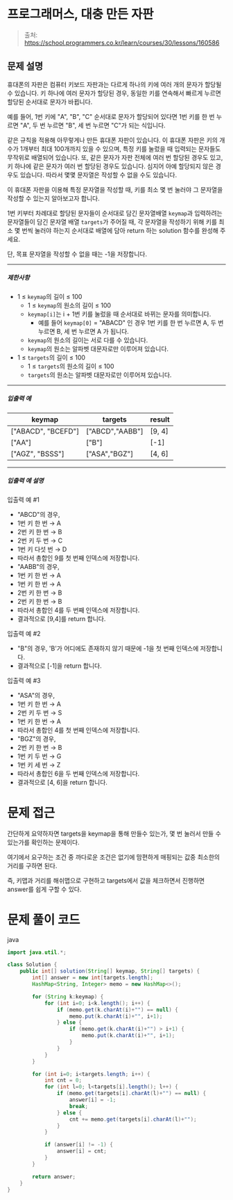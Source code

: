 # 프로그래머스, 대충 만든 자판

> 출처: https://school.programmers.co.kr/learn/courses/30/lessons/160586

## 문제 설명

휴대폰의 자판은 컴퓨터 키보드 자판과는 다르게 하나의 키에 여러 개의 문자가 할당될 수 있습니다. 키 하나에 여러 문자가 할당된 경우, 동일한 키를 연속해서 빠르게 누르면 할당된 순서대로 문자가 바뀝니다.

예를 들어, 1번 키에 "A", "B", "C" 순서대로 문자가 할당되어 있다면 1번 키를 한 번 누르면 "A", 두 번 누르면 "B", 세 번 누르면 "C"가 되는 식입니다.

같은 규칙을 적용해 아무렇게나 만든 휴대폰 자판이 있습니다. 이 휴대폰 자판은 키의 개수가 1개부터 최대 100개까지 있을 수 있으며, 특정 키를 눌렀을 때 입력되는 문자들도 무작위로 배열되어 있습니다. 또, 같은 문자가 자판 전체에 여러 번 할당된 경우도 있고, 키 하나에 같은 문자가 여러 번 할당된 경우도 있습니다. 심지어 아예 할당되지 않은 경우도 있습니다. 따라서 몇몇 문자열은 작성할 수 없을 수도 있습니다.

이 휴대폰 자판을 이용해 특정 문자열을 작성할 때, 키를 최소 몇 번 눌러야 그 문자열을 작성할 수 있는지 알아보고자 합니다.

1번 키부터 차례대로 할당된 문자들이 순서대로 담긴 문자열배열 `keymap`과 입력하려는 문자열들이 담긴 문자열 배열 `targets`가 주어질 때, 각 문자열을 작성하기 위해 키를 최소 몇 번씩 눌러야 하는지 순서대로 배열에 담아 return 하는 solution 함수를 완성해 주세요.

단, 목표 문자열을 작성할 수 없을 때는 -1을 저장합니다.

---

##### 제한사항

-   1 ≤ `keymap`의 길이 ≤ 100
    -   1 ≤ `keymap`의 원소의 길이 ≤ 100
    -   `keymap[i]`는 i + 1번 키를 눌렀을 때 순서대로 바뀌는 문자를 의미합니다.
        -   예를 들어 `keymap[0]` = "ABACD" 인 경우 1번 키를 한 번 누르면 A, 두 번 누르면 B, 세 번 누르면 A 가 됩니다.
    -   `keymap`의 원소의 길이는 서로 다를 수 있습니다.
    -   `keymap`의 원소는 알파벳 대문자로만 이루어져 있습니다.
-   1 ≤ `targets`의 길이 ≤ 100
    -   1 ≤ `targets`의 원소의 길이 ≤ 100
    -   `targets`의 원소는 알파벳 대문자로만 이루어져 있습니다.

---

##### 입출력 예

| keymap               | targets           | result   |
| -------------------- | ----------------- | -------- |
| \["ABACD", "BCEFD"\] | \["ABCD","AABB"\] | \[9, 4\] |
| \["AA"\]             | \["B"\]           | \[-1\]   |
| \["AGZ", "BSSS"\]    | \["ASA","BGZ"\]   | \[4, 6\] |

---

##### 입출력 예 설명

입출력 예 #1

-   "ABCD"의 경우,
-   1번 키 한 번 → A
-   2번 키 한 번 → B
-   2번 키 두 번 → C
-   1번 키 다섯 번 → D
-   따라서 총합인 9를 첫 번째 인덱스에 저장합니다.
-   "AABB"의 경우,
-   1번 키 한 번 → A
-   1번 키 한 번 → A
-   2번 키 한 번 → B
-   2번 키 한 번 → B
-   따라서 총합인 4를 두 번째 인덱스에 저장합니다.
-   결과적으로 \[9,4\]를 return 합니다.

입출력 예 #2

-   "B"의 경우, 'B'가 어디에도 존재하지 않기 때문에 -1을 첫 번째 인덱스에 저장합니다.
-   결과적으로 \[-1\]을 return 합니다.

입출력 예 #3

-   "ASA"의 경우,
-   1번 키 한 번 → A
-   2번 키 두 번 → S
-   1번 키 한 번 → A
-   따라서 총합인 4를 첫 번째 인덱스에 저장합니다.
-   "BGZ"의 경우,
-   2번 키 한 번 → B
-   1번 키 두 번 → G
-   1번 키 세 번 → Z
-   따라서 총합인 6을 두 번째 인덱스에 저장합니다.
-   결과적으로 \[4, 6\]을 return 합니다.

# 문제 접근

간단하게 요약하자면 targets을 keymap을 통해 만들수 있는가, 몇 번 눌러서 만들 수 있는가를 확인하는 문제이다.

여기에서 요구하는 조건 중 까다로운 조건은 없기에 맘편하게 매핑되는 값중 최소한의 거리를 구하면 된다.

즉, 키맵과 거리를 해쉬맵으로 구현하고 targets에서 값을 체크하면서 진행하면 answer를 쉽게 구할 수 있다.

# 문제 풀이 코드

java

```java
import java.util.*;

class Solution {
    public int[] solution(String[] keymap, String[] targets) {
        int[] answer = new int[targets.length];
        HashMap<String, Integer> memo = new HashMap<>();

        for (String k:keymap) {
            for (int i=0; i<k.length(); i++) {
                if (memo.get(k.charAt(i)+"") == null) {
                    memo.put(k.charAt(i)+"", i+1);
                } else {
                    if (memo.get(k.charAt(i)+"") > i+1) {
                        memo.put(k.charAt(i)+"", i+1);
                    }
                }
            }
        }

        for (int i=0; i<targets.length; i++) {
            int cnt = 0;
            for (int l=0; l<targets[i].length(); l++) {
                if (memo.get(targets[i].charAt(l)+"") == null) {
                    answer[i] = -1;
                    break;
                } else {
                    cnt += memo.get(targets[i].charAt(l)+"");
                }
            }

            if (answer[i] != -1) {
                answer[i] = cnt;
            }
        }

        return answer;
    }
}
```
